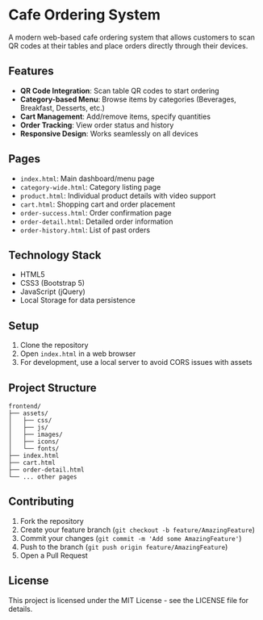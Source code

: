 # Cafe Ordering System

A modern web-based cafe ordering system that allows customers to scan QR codes at their tables and place orders directly through their devices.

## Features

- **QR Code Integration**: Scan table QR codes to start ordering
- **Category-based Menu**: Browse items by categories (Beverages, Breakfast, Desserts, etc.)
- **Cart Management**: Add/remove items, specify quantities
- **Order Tracking**: View order status and history
- **Responsive Design**: Works seamlessly on all devices

## Pages

- `index.html`: Main dashboard/menu page
- `category-wide.html`: Category listing page
- `product.html`: Individual product details with video support
- `cart.html`: Shopping cart and order placement
- `order-success.html`: Order confirmation page
- `order-detail.html`: Detailed order information
- `order-history.html`: List of past orders

## Technology Stack

- HTML5
- CSS3 (Bootstrap 5)
- JavaScript (jQuery)
- Local Storage for data persistence

## Setup

1. Clone the repository
2. Open `index.html` in a web browser
3. For development, use a local server to avoid CORS issues with assets

## Project Structure

```
frontend/
├── assets/
│   ├── css/
│   ├── js/
│   ├── images/
│   ├── icons/
│   └── fonts/
├── index.html
├── cart.html
├── order-detail.html
└── ... other pages
```

## Contributing

1. Fork the repository
2. Create your feature branch (`git checkout -b feature/AmazingFeature`)
3. Commit your changes (`git commit -m 'Add some AmazingFeature'`)
4. Push to the branch (`git push origin feature/AmazingFeature`)
5. Open a Pull Request

## License

This project is licensed under the MIT License - see the LICENSE file for details. 
